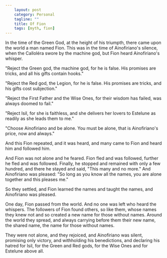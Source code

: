 ```yaml
---                                                 
    layout: post                                    
    category: Personal                              
    tagline: ""
    title: Of Fion                               
    tags: [myth, fion]   
---
```


In the time of the Green God, at the height of his triumpth, there came upon the world a man named Fion. This was in the time of Ainofiriano's silence, when the Calloléra swore by the machine god, but Fion heard Ainofiriano's whisper. 

<!-- more -->

"Reject the Green god, the machine god, for he is false. His promises are tricks, and all his gifts contain hooks."

"Reject the Red god, the Legion, for he is false. His promises are tricks, and his gifts cost subjection."

"Reject the First Father and the Wise Ones, for their wisdom has failed, was always doomed to fail."

"Reject Isil, for she is faithless, and she delivers her lovers to Estelune as readily as she leads them to me."

"Choose Ainofiriano and be alone. You must be alone, that is Ainofiriano's price, now and always."

And this Fion repeated, and it was heard, and many came to Fion and heard him and followed him.

And Fion was not alone and he feared. Fion fled and was followed, further he fled and was followed. Finally, he stopped and remained with only a few hundred, and there he stayed and said, "This many and no more." And Ainofiriano was pleased: "So long as you know all the names, you are alone together and this pleases me."

So they settled, and Fion learned the names and taught the names, and Ainofiriano was pleased.

One day, Fion passed from the world. And no one was left who heard the whispers. The followers of Fion found others, so like them, whose names they knew not and so created a new name for those without names. Around the world they spread, and always carrying before them their new name, the shared name, the name for those without names. 

They were not alone, and they rejoiced, and Ainofiriano was silent, promising only victory, and withholding his benedictions, and declaring his hatred for Isil, for the Green and Red gods, for the Wise Ones and for Estelune above all. 
